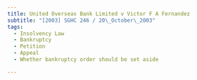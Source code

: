 ```yaml
---
title: United Overseas Bank Limited v Victor F A Fernandez
subtitle: "[2003] SGHC 246 / 20\_October\_2003"
tags:
  - Insolvency Law
  - Bankruptcy
  - Petition
  - Appeal
  - Whether bankruptcy order should be set aside

---
```


